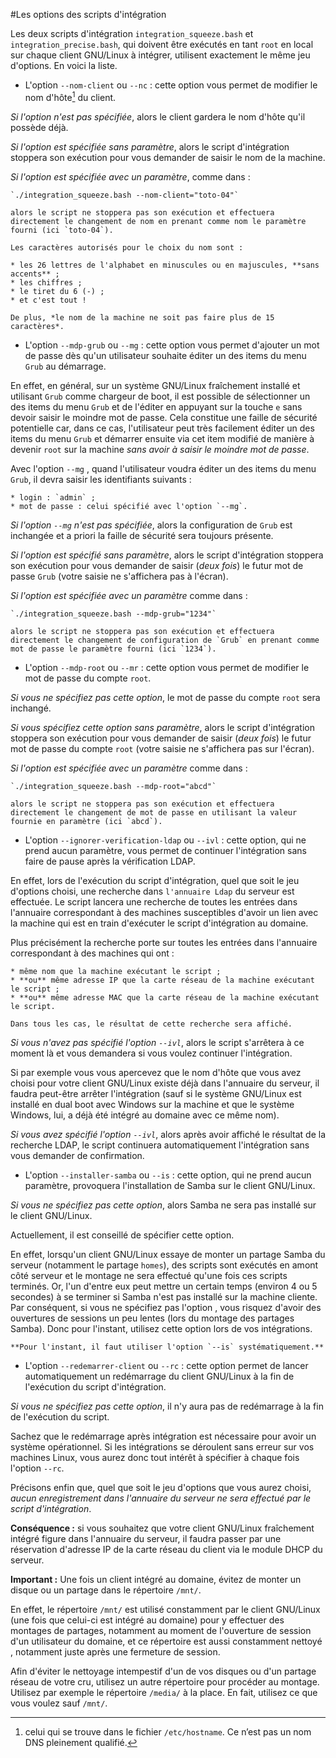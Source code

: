 #Les options des scripts d'intégration

Les deux scripts d'intégration `integration_squeeze.bash` et `integration_precise.bash`, qui doivent être exécutés en tant `root` en local sur chaque client GNU/Linux à intégrer, utilisent exactement le même jeu d'options. En voici la liste.

*   L'option `--nom-client` ou `--nc` : cette option vous permet de modifier le nom d'hôte[^1] du client.

*Si l'option n'est pas spécifiée*, alors le client gardera le nom d'hôte qu'il possède déjà.

*Si l'option est spécifiée sans paramètre*, alors le script d'intégration stoppera son exécution pour vous demander de saisir le nom de la machine.

*Si l'option est spécifiée avec un paramètre*, comme dans :

    `./integration_squeeze.bash --nom-client="toto-04"`

    alors le script ne stoppera pas son exécution et effectuera directement le changement de nom en prenant comme nom le paramètre fourni (ici `toto-04`).
    
    Les caractères autorisés pour le choix du nom sont :

    * les 26 lettres de l'alphabet en minuscules ou en majuscules, **sans accents** ;
    * les chiffres ;
    * le tiret du 6 (-) ;
    * et c'est tout !

    De plus, *le nom de la machine ne soit pas faire plus de 15 caractères*.

[^1]: celui qui se trouve dans le fichier `/etc/hostname`. Ce n’est pas un nom DNS pleinement qualifié.

*   L'option `--mdp-grub` ou `--mg` : cette option vous permet d'ajouter un mot de passe dès qu'un utilisateur souhaite éditer un des items du menu `Grub` au démarrage.

En effet, en général, sur un système GNU/Linux fraîchement installé et utilisant `Grub` comme chargeur de boot, il est possible de sélectionner un des items du menu `Grub` et de l'éditer en appuyant sur la touche `e` sans devoir saisir le moindre mot de passe. Cela constitue une faille de sécurité potentielle car, dans ce cas, l'utilisateur peut très facilement éditer un des items du menu `Grub` et démarrer ensuite via cet item modifié de manière à devenir `root` sur la machine *sans avoir à saisir le moindre mot de passe*.

Avec l'option `--mg` , quand l'utilisateur voudra éditer un des items du menu `Grub`, il devra saisir les identifiants suivants :

    * login : `admin` ;
    * mot de passe : celui spécifié avec l'option `--mg`.

*Si l'option `--mg` n'est pas spécifiée*, alors la configuration de `Grub` est inchangée et a priori la faille de sécurité sera toujours présente.

*Si l'option est spécifié sans paramètre*, alors le script d'intégration stoppera son exécution pour vous demander de saisir (*deux fois*) le futur mot de passe `Grub` (votre saisie ne s'affichera pas à l'écran).

*Si l'option est spécifiée avec un paramètre* comme dans :

    `./integration_squeeze.bash --mdp-grub="1234"`

    alors le script ne stoppera pas son exécution et effectuera directement le changement de configuration de `Grub` en prenant comme mot de passe le paramètre fourni (ici `1234`).

*   L'option `--mdp-root` ou `--mr` : cette option vous permet de modifier le mot de passe du compte `root`.

*Si vous ne spécifiez pas cette option*, le mot de passe du compte `root` sera inchangé. 

*Si vous spécifiez cette option sans paramètre*, alors le script d'intégration stoppera son exécution pour vous demander de saisir (*deux fois*) le futur mot de passe du compte `root` (votre saisie ne s'affichera pas sur l'écran).

*Si l'option est spécifiée avec un paramètre* comme dans :

    `./integration_squeeze.bash --mdp-root="abcd"`

    alors le script ne stoppera pas son exécution et effectuera directement le changement de mot de passe en utilisant la valeur fournie en paramètre (ici `abcd`).

*   L'option `--ignorer-verification-ldap` ou `--ivl` : cette option, qui ne prend aucun paramètre, vous permet de continuer l'intégration sans faire de pause après la vérification LDAP.

En effet, lors de l'exécution du script d'intégration, quel que soit le jeu d'options choisi, une recherche dans `l'annuaire Ldap` du serveur est effectuée. Le script lancera une recherche de toutes les entrées dans l'annuaire correspondant à des machines susceptibles d'avoir un lien avec la machine qui est en train d'exécuter le script d'intégration au domaine.

Plus précisément la recherche porte sur toutes les entrées dans l'annuaire correspondant à des machines qui ont :

    * même nom que la machine exécutant le script ;
    * **ou** même adresse IP que la carte réseau de la machine exécutant le script ;
    * **ou** même adresse MAC que la carte réseau de la machine exécutant le script.

    Dans tous les cas, le résultat de cette recherche sera affiché.

*Si vous n'avez pas spécifié l'option `--ivl`*, alors le script s'arrêtera à ce moment là et vous demandera si vous voulez continuer l'intégration.

Si par exemple vous vous apercevez que le nom d'hôte que vous avez choisi pour votre client GNU/Linux existe déjà dans l'annuaire du serveur, il faudra peut-être arrêter l'intégration (sauf si le système GNU/Linux est installé en dual boot avec Windows sur la machine et que le système Windows, lui, a déjà été intégré au domaine avec ce même nom).

*Si vous avez spécifié l'option `--ivl`*, alors après avoir affiché le résultat de la recherche LDAP, le script continuera automatiquement l'intégration sans vous demander de confirmation.

*   L'option `--installer-samba` ou `--is` : cette option, qui ne prend aucun paramètre, provoquera l'installation de Samba sur le client GNU/Linux.

*Si vous ne spécifiez pas cette option*, alors Samba ne sera pas installé sur le client GNU/Linux.

Actuellement, il est conseillé de spécifier cette option.

En effet, lorsqu'un client GNU/Linux essaye de monter un partage Samba du serveur (notamment le partage `homes`), des scripts sont exécutés en amont côté serveur et le montage ne sera effectué qu'une fois ces scripts terminés. Or, l'un d'entre eux peut mettre un certain temps (environ 4 ou 5 secondes) à se terminer si Samba n'est pas installé sur la machine cliente. Par conséquent, si vous ne spécifiez pas l'option , vous risquez d'avoir des ouvertures de sessions un peu lentes (lors du montage des partages Samba). Donc pour l'instant, utilisez cette option lors de vos intégrations.

    **Pour l'instant, il faut utiliser l'option `--is` systématiquement.**

*   L'option `--redemarrer-client` ou `--rc` : cette option permet de lancer automatiquement un redémarrage du client GNU/Linux à la fin de l'exécution du script d'intégration.

*Si vous ne spécifiez pas cette option*, il n'y aura pas de redémarrage à la fin de l'exécution du script.

Sachez que le redémarrage après intégration est nécessaire pour avoir un système opérationnel. Si les intégrations se déroulent sans erreur sur vos machines Linux, vous aurez donc tout intérêt à spécifier à chaque fois l'option `--rc`.

Précisons enfin que, quel que soit le jeu d'options que vous aurez choisi, *aucun enregistrement dans l'annuaire du serveur ne sera effectué par le script d'intégration*.

**Conséquence :** si vous souhaitez que votre client GNU/Linux fraîchement intégré figure dans l'annuaire du serveur, il faudra passer par une réservation d'adresse IP de la carte réseau du client via le module DHCP du serveur.

**Important :** Une fois un client intégré au domaine, évitez de monter un disque ou un partage dans le répertoire `/mnt/`.

En effet, le répertoire `/mnt/` est utilisé constamment par le client GNU/Linux (une fois que celui-ci est intégré au domaine) pour y effectuer des montages de partages, notamment au moment de l'ouverture de session d'un utilisateur du domaine, et ce répertoire est aussi constamment nettoyé , notamment juste après une fermeture de session.

Afin d'éviter le nettoyage intempestif d'un de vos disques ou d'un partage réseau de votre cru, utilisez un autre répertoire pour procéder au montage. Utilisez par exemple le répertoire `/media/` à la place. En fait, utilisez ce que vous voulez sauf `/mnt/`.
